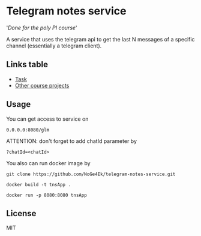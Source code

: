 # Telegram notes service
'_Done for the poly PI course_'

A service that uses the telegram api to get the last N messages of a specific channel (essentially a telegram client).

## Links table
- [Task]
- [Other course projects]

## Usage
You can get access to service on
```
0.0.0.0:8080/glm
```
ATTENTION: don't forget to add chatId parameter by
```
?chatId=<chatId>
```
You also can run docker image by
``` 
git clone https://github.com/NoGe4Ek/telegram-notes-service.git

docker build -t tnsApp .

docker run -p 8080:8080 tnsApp
```

## License
MIT

[//]: # (These are reference links used in the body of this note and get stripped out when the markdown processor does its job. There is no need to format nicely because it shouldn't be seen. Thanks SO - http://stackoverflow.com/questions/4823468/store-comments-in-markdown-syntax)

[Task]: <https://github.com/SemenMartynov/Software-Engineering-2022/blob/main/Task1.md>
[Other course projects]: <https://github.com/SemenMartynov/Software-Engineering-2022>
